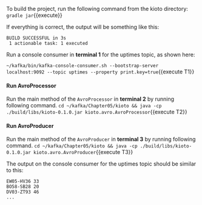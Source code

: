 To build the project, run the following command from the kioto directory:
`gradle jar`{{execute}} 

If everything is correct, the output will be something like this:

```
BUILD SUCCESSFUL in 3s
 1 actionable task: 1 executed
```

Run a console consumer in **terminal 1** for the uptimes topic, as shown here:

`~/kafka/bin/kafka-console-consumer.sh --bootstrap-server localhost:9092 --topic uptimes --property print.key=true`{{execute T1}} 

#### Run AvroProcessor
Run the main method of the `AvroProcessor` in **terminal 2** by running following command.
`cd ~/kafka/Chapter05/kioto && java -cp ./build/libs/kioto-0.1.0.jar kioto.avro.AvroProcessor`{{execute T2}} 


#### Run AvroProducer
Run the main method of the `AvroProducer` in **terminal 3** by running following command.
`cd ~/kafka/Chapter05/kioto && java -cp ./build/libs/kioto-0.1.0.jar kioto.avro.AvroProducer`{{execute T3}} 


The output on the console consumer for the uptimes topic should be similar to this:
```
EW05-HV36 33
BO58-SB28 20
DV03-ZT93 46
...
```
